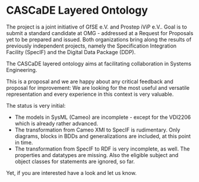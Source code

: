 # CASCaDE Layered Ontology

The project is a joint initiative of GfSE e.V. and Prostep iViP e.V.. Goal is to submit a standard candidate at OMG - addressed at a Request for Proposals yet to be prepared and issued. Both organizations bring along the results of previously independent projects, namely the Specification Integration Facility (SpecIF) and the Digital Data Package (DDP).

The CASCaDE layered ontology aims at facilitating collaboration in Systems Engineering. 

This is a proposal and we are happy about any critical feedback and proposal for improvement: We are looking for the most useful and versatile representation and every experience in this context is very valuable.

The status is very initial:
- The models in SysML (Cameo) are incomplete - except for the VDI2206 which is already rather advanced.
- The transformation from Cameo XMI to SpecIF is rudimentary. Only diagrams, blocks in BDDs and generalizations are included, at this point in time.
- The transformation from SpecIF to RDF is very incomplete, as well. The properties and datatypes are missing. Also the eligible subject and object classes for statements are ignored, so far.

Yet, if you are interested have a look and let us know.